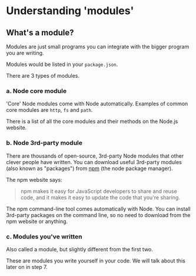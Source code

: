 # Understanding 'modules'

## What's a module?
Modules are just small programs you can integrate with the bigger program you are writing.

Modules would be listed in your `package.json`.

There are 3 types of modules.

### a. Node core module
'Core' Node modules come with Node automatically.
Examples of common core modules are `http`, `fs` and `path`.

There is a list of all the core modules and their methods on the Node.js website.

### b. Node 3rd-party module
There are thousands of open-source, 3rd-party Node modules that other clever people have written. You can download useful 3rd-party modules (also known as "packages") from [npm](http://npmjs.com) (the node package manager).

The npm website says:

> npm makes it easy for JavaScript developers to share and reuse code, and it makes it easy to update the code that you're sharing.

The npm command-line tool comes automatically with Node. You can install 3rd-party packages on the command line, so no need to download from the npm website or anything.

### c. Modules you've written

Also called a module, but slightly different from the first two.

These are modules you write yourself in your code. We will talk about this later on in step 7.
